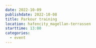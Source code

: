 ```yaml
---
date: 2022-10-09
publishdate: 2022-10-08
title: Parkour training
location: hafencity_magellan-terrassen
starttime: 13:00
categories:
  - event
---
```

